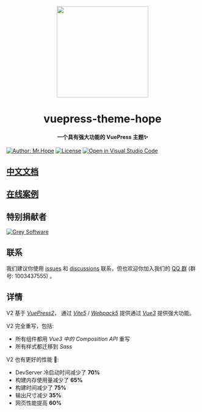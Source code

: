 <!-- markdownlint-disable -->
<p align="center">
  <img width="240" src="https://theme-hope-assets.vuejs.press/logo.svg" style="text-align: center;">
</p>
<h1 align="center">vuepress-theme-hope</h1>
<h4 align="center">一个具有强大功能的 VuePress 主题✨</h4>

[![Author: Mr.Hope](https://img.shields.io/badge/作者-Mr.Hope-blue.svg?style=for-the-badge)](https://mister-hope.com)
[![License](https://img.shields.io/npm/l/vuepress-theme-hope.svg?style=for-the-badge)](https://github.com/vuepress-theme-hope/vuepress-theme-hope/blob/main/LICENSE)
[![Open in Visual Studio Code](https://img.shields.io/badge/-在%20vscode%20中打开-blue?style=for-the-badge&logo=visualstudiocode)](https://open.vscode.dev/vuepress-theme-hope/vuepress-theme-hope)

## [中文文档](https://theme-hope.vuejs.press/zh/)

## [在线案例](https://stackblitz.com/fork/vuepress-theme-hope)

## 特别捐献者

[![Grey Software](https://vuepress-theme-hope.github.io/grey-software.svg)](https://grey.software/)

## 联系

我们建议你使用 [issues](https://github.com/vuepress-theme-hope/vuepress-theme-hope/issues) 和 [discussions](https://github.com/vuepress-theme-hope/vuepress-theme-hope/discussions) 联系，但也欢迎你加入我们的 [QQ 群](https://jq.qq.com/?_wv=1027&k=rATJyxGK) (群号: 1003437555)
。

## 详情

V2 基于 [_VuePress2_](https://vuejs.press/zh/)， 通过 [_Vite5_](https://cn.vitejs.dev/) / [_Webpack5_](https://webpack.docschina.org/) 提供通过 [_Vue3_](https://cn.vuejs.org/) 提供强大功能。

V2 完全重写，包括:

- 所有组件都用 _Vue3 中的 Composition API_ 重写
- 所有样式都迁移到 _Sass_

V2 也有更好的性能 🚀:

- DevServer 冷启动时间减少了 **70%**
- 构建内存使用量减少了 **65%**
- 构建时间减少了 **75%**
- 输出尺寸减少 **35%**
- 网页性能提高 **60%**
